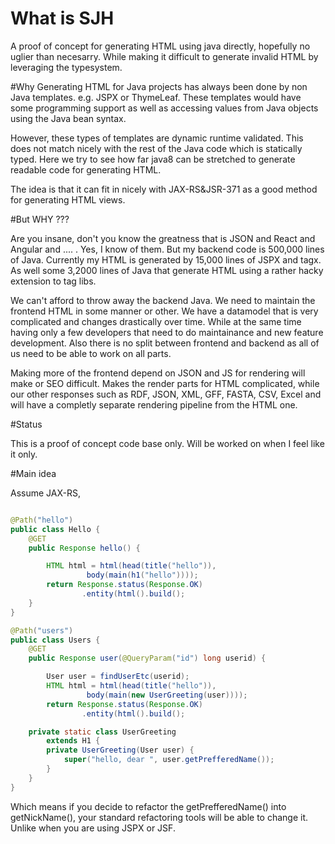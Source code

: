 # What is SJH

A proof of concept for generating HTML using java directly, hopefully no uglier than necesarry. While making it difficult to generate invalid HTML by leveraging the typesystem. 

#Why
Generating HTML for Java projects has always been done by non Java templates. e.g. JSPX or ThymeLeaf. These templates would have some programming support as well as accessing values from Java objects using the Java bean syntax.

However, these types of templates are dynamic runtime validated. This does not match nicely with the rest of the Java code which is statically typed. Here we try to see how far java8 can be stretched to generate readable code for generating HTML.

The idea is that it can fit in nicely with JAX-RS&JSR-371 as a good method for generating HTML views.

#But WHY ???

Are you insane, don't you know the greatness that is JSON and React and Angular and .... . Yes, I know of them. But my backend code is 500,000 lines of Java. Currently my HTML is generated by 15,000 lines of JSPX and tagx. As well some 3,2000 lines of Java that generate HTML using a rather hacky extension to tag libs.

We can't afford to throw away the backend Java. We need to maintain the frontend HTML in some manner or other. We have a datamodel that is very complicated and changes drastically over time. While at the same time having only a few developers that need to do maintainance and new feature development. Also there is no split between frontend and backend as all of us need to be able to work on all parts.

Making more of the frontend depend on JSON and JS for rendering will make or SEO difficult. Makes the render parts for HTML complicated, while our other responses such as RDF, JSON, XML, GFF, FASTA, CSV, Excel and will have a completly separate rendering pipeline from the HTML one.


#Status

This is a proof of concept code base only. Will be worked on when I feel like it only.


#Main idea

Assume JAX-RS, 
```java

@Path("hello")
public class Hello {
	@GET
	public Response hello() {

		HTML html = html(head(title("hello")),
				 body(main(h1("hello"))));
		return Response.status(Response.OK)
				.entity(html().build();
	}
}

```

```java
@Path("users")
public class Users {
	@GET
	public Response user(@QueryParam("id") long userid) {

		User user = findUserEtc(userid);
		HTML html = html(head(title("hello")),
				 body(main(new UserGreeting(user))));
		return Response.status(Response.OK)
				.entity(html().build();

	private static class UserGreeting 
		extends H1 {
		private UserGreeting(User user) {
			super("hello, dear ", user.getPrefferedName());
		}
	}
}
```

Which means if you decide to refactor the getPrefferedName() into getNickName(), your standard refactoring tools will be able to change it. Unlike when you are using JSPX or JSF.



